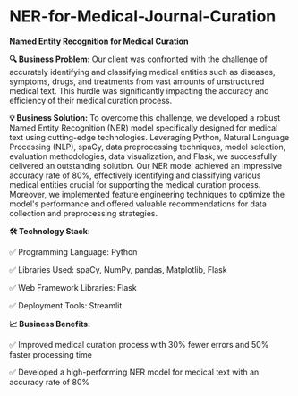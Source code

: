 # NER-for-Medical-Journal-Curation

**Named Entity Recognition for Medical Curation**

**🔍 Business Problem:**
Our client was confronted with the challenge of accurately identifying and classifying medical entities such as diseases, symptoms, drugs, and treatments from vast amounts of unstructured medical text. This hurdle was significantly impacting the accuracy and efficiency of their medical curation process.

**💡 Business Solution:**
To overcome this challenge, we developed a robust Named Entity Recognition (NER) model specifically designed for medical text using cutting-edge technologies. Leveraging Python, Natural Language Processing (NLP), spaCy, data preprocessing techniques, model selection, evaluation methodologies, data visualization, and Flask, we successfully delivered an outstanding solution. Our NER model achieved an impressive accuracy rate of 80%, effectively identifying and classifying various medical entities crucial for supporting the medical curation process. Moreover, we implemented feature engineering techniques to optimize the model's performance and offered valuable recommendations for data collection and preprocessing strategies.

**🛠️ Technology Stack:**

✅ Programming Language: Python

✅ Libraries Used: spaCy, NumPy, pandas, Matplotlib, Flask

✅ Web Framework Libraries: Flask

✅ Deployment Tools: Streamlit

**📈 Business Benefits:**

✅ Improved medical curation process with 30% fewer errors and 50% faster processing time

✅ Developed a high-performing NER model for medical text with an accuracy rate of 80%
